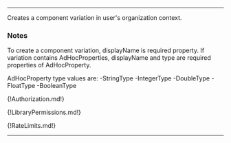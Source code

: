---

Creates a component variation in user's organization context.

### Notes

To create a component variation, displayName is required property. If variation contains AdHocProperties, displayName and type are required properties of AdHocProperty.

AdHocProperty type values are:
-StringType
-IntegerType
-DoubleType
-FloatType
-BooleanType

{!Authorization.md!}

{!LibraryPermissions.md!}

{!RateLimits.md!}

---